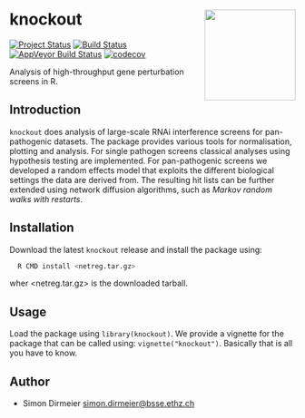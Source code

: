 # knockout <img src="https://cdn.rawgit.com/dirmeier/knockout/12ca810f/inst/figure/sticker.svg" align="right" width="160px"/>

[![Project Status](http://www.repostatus.org/badges/latest/wip.svg)](http://www.repostatus.org/#wip)
[![Build Status](https://travis-ci.org/dirmeier/knockout.svg?branch=master)](https://travis-ci.org/dirmeier/knockout)
[![AppVeyor Build Status](https://ci.appveyor.com/api/projects/status/github/dirmeier/knockout?branch=master&svg=true)](https://ci.appveyor.com/project/dirmeier/knockout)
[![codecov](https://codecov.io/gh/dirmeier/knockout/branch/master/graph/badge.svg)](https://codecov.io/gh/dirmeier/knockout)

Analysis of high-throughput gene perturbation screens in R.

## Introduction

`knockout` does analysis of large-scale RNAi interference screens for pan-pathogenic datasets.
The package provides various tools for normalisation, plotting and analysis. For single pathogen
screens classical analyses using hypothesis testing are implemented. For pan-pathogenic 
screens we developed a random effects model that exploits the different biological settings
the data are derived from. The resulting hit lists can be further extended using network diffusion 
algorithms, such as *Markov random walks with restarts*.

## Installation
 
Download the latest `knockout` release and install the package using:

```bash
  R CMD install <netreg.tar.gz>
```
wher <netreg.tar.gz> is the downloaded tarball.

## Usage

Load the package using `library(knockout)`. We provide a vignette for the package that can be called using: `vignette("knockout")`. Basically that is all you have to know.

## Author

* Simon Dirmeier <a href="mailto:simon.dirmeier@bsse.ethz.ch">simon.dirmeier@bsse.ethz.ch</a>
